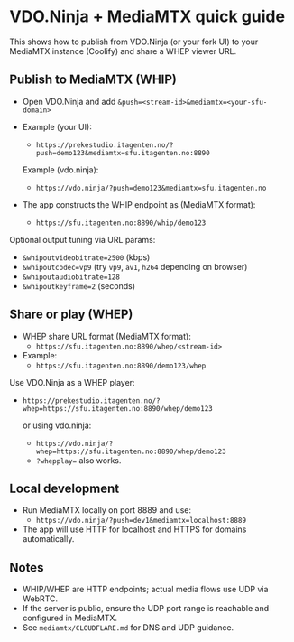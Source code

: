 # VDO.Ninja + MediaMTX quick guide

This shows how to publish from VDO.Ninja (or your fork UI) to your MediaMTX instance (Coolify) and share a WHEP viewer URL.

## Publish to MediaMTX (WHIP)

- Open VDO.Ninja and add `&push=<stream-id>&mediamtx=<your-sfu-domain>`
- Example (your UI):
  - `https://prekestudio.itagenten.no/?push=demo123&mediamtx=sfu.itagenten.no:8890`
  
  Example (vdo.ninja):
  - `https://vdo.ninja/?push=demo123&mediamtx=sfu.itagenten.no`
- The app constructs the WHIP endpoint as (MediaMTX format):
  - `https://sfu.itagenten.no:8890/whip/demo123`

Optional output tuning via URL params:

- `&whipoutvideobitrate=2500` (kbps)
- `&whipoutcodec=vp9` (try `vp9`, `av1`, `h264` depending on browser)
- `&whipoutaudiobitrate=128`
- `&whipoutkeyframe=2` (seconds)

## Share or play (WHEP)

- WHEP share URL format (MediaMTX format):
  - `https://sfu.itagenten.no:8890/whep/<stream-id>`
- Example:
  - `https://sfu.itagenten.no:8890/demo123/whep`

Use VDO.Ninja as a WHEP player:

- `https://prekestudio.itagenten.no/?whep=https://sfu.itagenten.no:8890/whep/demo123`
  
  or using vdo.ninja:
  
  - `https://vdo.ninja/?whep=https://sfu.itagenten.no:8890/whep/demo123`
  - `?whepplay=` also works.

## Local development

- Run MediaMTX locally on port 8889 and use:
  - `https://vdo.ninja/?push=dev1&mediamtx=localhost:8889`
- The app will use HTTP for localhost and HTTPS for domains automatically.

## Notes

- WHIP/WHEP are HTTP endpoints; actual media flows use UDP via WebRTC.
- If the server is public, ensure the UDP port range is reachable and configured in MediaMTX.
- See `mediamtx/CLOUDFLARE.md` for DNS and UDP guidance.
